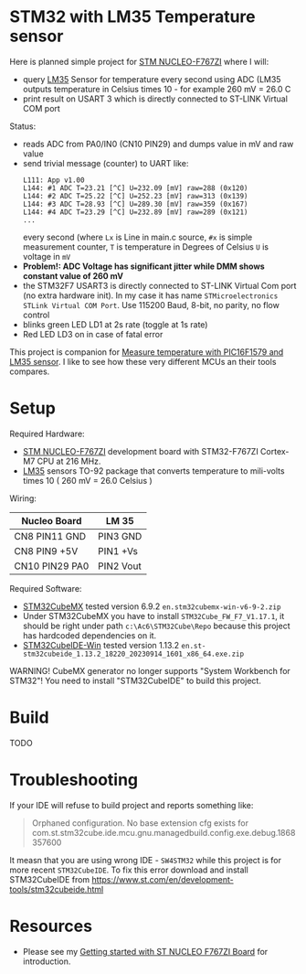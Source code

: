 # STM32 with LM35 Temperature sensor

Here is planned simple project for [STM NUCLEO-F767ZI][STM NUCLEO-F767ZI] 
where I will:
* query [LM35][LM35] Sensor for temperature every second using ADC (LM35 outputs
  temperature in Celsius times 10 - for example 260 mV = 26.0 C
* print result on USART 3 which is directly connected to ST-LINK Virtual COM
  port

Status:
- reads ADC from PA0/IN0 (CN10 PIN29) and dumps value in mV and raw value
- send trivial message (counter) to UART like:
  ```
  L111: App v1.00
  L144: #1 ADC T=23.21 [^C] U=232.09 [mV] raw=288 (0x120)
  L144: #2 ADC T=25.22 [^C] U=252.23 [mV] raw=313 (0x139)
  L144: #3 ADC T=28.93 [^C] U=289.30 [mV] raw=359 (0x167)
  L144: #4 ADC T=23.29 [^C] U=232.89 [mV] raw=289 (0x121)
  ...
  ```
  every second (where `Lx` is Line in main.c source, `#x`
  is simple measurement counter, `T` is temperature
  in Degrees of Celsius `U` is voltage in `mV`
- **Problem!: ADC Voltage has significant jitter while DMM shows
  constant value of 260 mV**
- the STM32F7 USART3 is directly connected to ST-LINK Virtual Com port
  (no extra hardware init). In my case it has
  name `STMicroelectronics STLink Virtual COM Port`. Use 115200 Baud, 8-bit,
  no parity, no flow control
- blinks green LED LD1 at 2s rate (toggle at 1s rate)
- Red LED LD3 on in case of fatal error

This project is companion
for [Measure temperature with PIC16F1579 and LM35 sensor](https://github.com/hpaluch/PIC16F1579-LM35-Temp).
I like to see how these very different MCUs an their tools compares.

# Setup

Required Hardware:
* [STM NUCLEO-F767ZI][STM NUCLEO-F767ZI] development board with
  STM32-F767ZI Cortex-M7 CPU at 216 MHz.
* [LM35][LM35] sensors TO-92 package that converts temperature
  to mili-volts times 10 ( 260 mV = 26.0 Celsius )

Wiring:

| Nucleo Board | LM 35 |
| --- | --- |
| CN8 PIN11 GND | PIN3 GND |
| CN8 PIN9 +5V  | PIN1 +Vs |
| CN10 PIN29 PA0 | PIN2 Vout |

Required Software:
* [STM32CubeMX][STM32CubeMX] tested version 6.9.2 `en.stm32cubemx-win-v6-9-2.zip`
* Under STM32CubeMX you have to install `STM32Cube_FW_F7_V1.17.1`,
  it should be right under path `c:\Ac6\STM32Cube\Repo` because
  this project has hardcoded dependencies on it.
* [STM32CubeIDE-Win](https://www.st.com/en/development-tools/stm32cubeide.html)
  tested version 1.13.2 `en.st-stm32cubeide_1.13.2_18220_20230914_1601_x86_64.exe.zip`

WARNING! CubeMX generator no longer supports 
"System Workbench for STM32"! You need to install
"STM32CubeIDE" to build this project.

# Build

TODO

# Troubleshooting

If your IDE will refuse to build project and reports something like:

> Orphaned configuration. No base extension cfg exists for
> com.st.stm32cube.ide.mcu.gnu.managedbuild.config.exe.debug.1868357600

It measn that you are using wrong IDE - `SW4STM32` while
this project is for more recent `STM32CubeIDE`. To fix this
error download and install STM32CubeIDE
from https://www.st.com/en/development-tools/stm32cubeide.html

# Resources

* Please see my [Getting started with ST NUCLEO F767ZI Board][Getting started with ST NUCLEO F767ZI Board]
  for introduction.

[LM35]: https://www.ti.com/lit/ds/symlink/lm35.pdf
[STM32CubeIDE-Win]: https://www.st.com/en/development-tools/stm32cubeide.html
[STM32CubeF7]: https://www.st.com/en/embedded-software/stm32cubef7.html
[System Workbench for STM32]: http://www.openstm32.org/System%2BWorkbench%2Bfor%2BSTM32
[STM32CubeMX]: https://www.st.com/content/st_com/en/products/development-tools/software-development-tools/stm32-software-development-tools/stm32-configurators-and-code-generators/stm32cubemx.html
[STM NUCLEO-F767ZI]: https://www.st.com/content/st_com/en/products/evaluation-tools/product-evaluation-tools/mcu-eval-tools/stm32-mcu-eval-tools/stm32-mcu-nucleo/nucleo-f767zi.html
[Getting started with ST NUCLEO F767ZI Board]: https://github.com/hpaluch/hpaluch.github.io/wiki/Getting-started-with-ST-NUCLEO-F767ZI-Board

